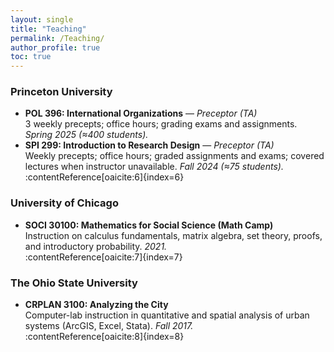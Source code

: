 ```yaml
---
layout: single
title: "Teaching"
permalink: /Teaching/
author_profile: true
toc: true
---
```


### Princeton University
- **POL 396: International Organizations** — *Preceptor (TA)*  
  3 weekly precepts; office hours; grading exams and assignments. *Spring 2025 (≈400 students).*  
- **SPI 299: Introduction to Research Design** — *Preceptor (TA)*  
  Weekly precepts; office hours; graded assignments and exams; covered lectures when instructor unavailable. *Fall 2024 (≈75 students).*  
:contentReference[oaicite:6]{index=6}

### University of Chicago
- **SOCI 30100: Mathematics for Social Science (Math Camp)**  
  Instruction on calculus fundamentals, matrix algebra, set theory, proofs, and introductory probability. *2021.*  
:contentReference[oaicite:7]{index=7}

### The Ohio State University
- **CRPLAN 3100: Analyzing the City**  
  Computer-lab instruction in quantitative and spatial analysis of urban systems (ArcGIS, Excel, Stata). *Fall 2017.*  
:contentReference[oaicite:8]{index=8}
